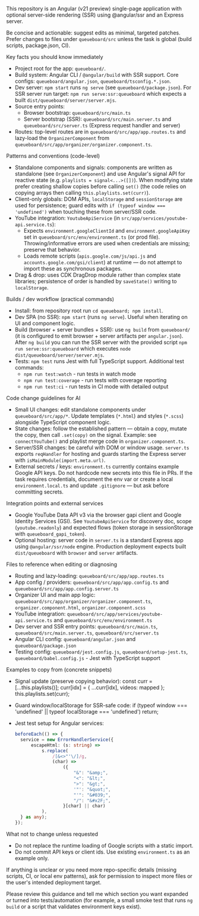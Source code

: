 This repository is an Angular (v21 preview) single-page application with optional server-side rendering (SSR) using @angular/ssr and an Express server.

Be concise and actionable: suggest edits as minimal, targeted patches. Prefer changes to files under `queueboard/src` unless the task is global (build scripts, package.json, CI).

Key facts you should know immediately

- Project root for the app: `queueboard/`.
- Build system: Angular CLI / `@angular/build` with SSR support. Core configs: `queueboard/angular.json`, `queueboard/tsconfig.*.json`.
- Dev server: `npm start` runs `ng serve` (see `queueboard/package.json`). For SSR server run target: `npm run serve:ssr:queueboard` which expects a built `dist/queueboard/server/server.mjs`.
- Source entry points:
  - Browser bootstrap: `queueboard/src/main.ts`
  - Server bootstrap (SSR): `queueboard/src/main.server.ts` and `queueboard/src/server.ts` (Express request handler and server)
- Routes: top-level routes are in `queueboard/src/app/app.routes.ts` and lazy-load the `OrganizerComponent` from `queueboard/src/app/organizer/organizer.component.ts`.

Patterns and conventions (code-level)

- Standalone components and signals: components are written as standalone (see `OrganizerComponent`) and use Angular's signal API for reactive state (e.g. `playlists = signal<...>([])`). When modifying state prefer creating shallow copies before calling `set()` (the code relies on copying arrays then calling `this.playlists.set(curr)`).
- Client-only globals: DOM APIs, `localStorage` and `sessionStorage` are used for persistence; guard edits with `if (typeof window === 'undefined')` when touching these from server/SSR code.
- YouTube integration: `YoutubeApiService` (in `src/app/services/youtube-api.service.ts`):
  - Expects `environment.googleClientId` and `environment.googleApiKey` set in `queueboard/src/env/environment.ts` (or prod file). Throwing/informative errors are used when credentials are missing; preserve that behavior.
  - Loads remote scripts (`apis.google.com/js/api.js` and `accounts.google.com/gsi/client`) at runtime — do not attempt to import these as synchronous packages.
- Drag & drop: uses CDK DragDrop module rather than complex state libraries; persistence of order is handled by `saveState()` writing to `localStorage`.

Builds / dev workflow (practical commands)

- Install: from repository root run `cd queueboard; npm install`.
- Dev SPA (no SSR): `npm start` (runs `ng serve`). Useful when iterating on UI and component logic.
- Build (browser + server bundles + SSR): use `ng build` from `queueboard/` (it is configured to emit browser + server artifacts per `angular.json`). After `ng build` you can run the SSR server with the provided script `npm run serve:ssr:queueboard` which executes `node dist/queueboard/server/server.mjs`.
- Tests: `npm test` runs Jest with full TypeScript support. Additional test commands:
  - `npm run test:watch` - run tests in watch mode
  - `npm run test:coverage` - run tests with coverage reporting
  - `npm run test:ci` - run tests in CI mode with detailed output

Code change guidelines for AI

- Small UI changes: edit standalone components under `queueboard/src/app/*`. Update templates (`*.html`) and styles (`*.scss`) alongside TypeScript component logic.
- State changes: follow the established pattern — obtain a copy, mutate the copy, then call `.set(copy)` on the signal. Example: see `connectYouTube()` and playlist merge code in `organizer.component.ts`.
- Server/SSR changes: be careful with DOM or window usage. `server.ts` exports `reqHandler` for hosting and guards starting the Express server with `isMainModule(import.meta.url)`.
- External secrets / keys: `environment.ts` currently contains example Google API keys. Do not hardcode new secrets into this file in PRs. If the task requires credentials, document the env var or create a local `environment.local.ts` and update `.gitignore` — but ask before committing secrets.

Integration points and external services

- Google YouTube Data API v3 via the browser gapi client and Google Identity Services (GSI). See `YoutubeApiService` for discovery doc, scope (`youtube.readonly`) and expected flows (token storage in sessionStorage with `queueboard_gapi_token`).
- Optional hosting: server code in `server.ts` is a standard Express app using `@angular/ssr/node` engine. Production deployment expects built `dist/queueboard` with `browser` and `server` artifacts.

Files to reference when editing or diagnosing

- Routing and lazy-loading: `queueboard/src/app/app.routes.ts`
- App config / providers: `queueboard/src/app/app.config.ts` and `queueboard/src/app/app.config.server.ts`
- Organizer UI and main app logic: `queueboard/src/app/organizer/organizer.component.ts`, `organizer.component.html`, `organizer.component.scss`
- YouTube integration: `queueboard/src/app/services/youtube-api.service.ts` and `queueboard/src/env/environment.ts`
- Dev server and SSR entry points: `queueboard/src/main.ts`, `queueboard/src/main.server.ts`, `queueboard/src/server.ts`
- Angular CLI config: `queueboard/angular.json` and `queueboard/package.json`
- Testing config: `queueboard/jest.config.js`, `queueboard/setup-jest.ts`, `queueboard/babel.config.js` - Jest with TypeScript support

Examples to copy from (concrete snippets)

- Signal update (preserve copying behavior):
  const curr = [...this.playlists()];
  curr[idx] = { ...curr[idx], videos: mapped };
  this.playlists.set(curr);

- Guard window/localStorage for SSR-safe code:
  if (typeof window === 'undefined' || typeof localStorage === 'undefined') return;

- Jest test setup for Angular services:
  ```typescript
  beforeEach(() => {
  	service = new ErrorHandlerService({
  		escapeHtml: (s: string) =>
  			s.replace(
  				/[&<>"'\/]/g,
  				(char) =>
  					({
  						"&": "&amp;",
  						"<": "&lt;",
  						">": "&gt;",
  						'"': "&quot;",
  						"'": "&#039;",
  						"/": "&#x2F;",
  					}[char] || char)
  			),
  	} as any);
  });
  ```

What not to change unless requested

- Do not replace the runtime loading of Google scripts with a static import.
- Do not commit API keys or client ids. Use existing `environment.ts` as an example only.

If anything is unclear or you need more repo-specific details (missing scripts, CI, or local env patterns), ask for permission to inspect more files or the user's intended deployment target.

Please review this guidance and tell me which section you want expanded or turned into tests/automation (for example, a small smoke test that runs `ng build` or a script that validates environment keys exist).
